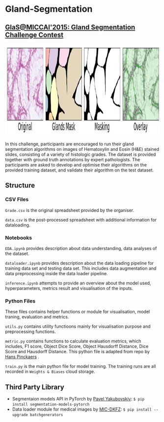# Gland-Segmentation
## [GlaS@MICCAI'2015: Gland Segmentation Challenge Contest](https://warwick.ac.uk/fac/cross_fac/tia/data/glascontest/)

<p align="center">
<img src="fig/glas_img.png" width="600" height="300">
</p>

In this challenge, participants are encouraged to run their gland segmentation algorithms on images of Hematoxylin and Eosin (H&E) stained slides, consisting of a variety of histologic grades. The dataset is provided together with ground truth annotations by expert pathologists. The participants are asked to develop and optimise their algorithms on the provided training dataset, and validate their algorithm on the test dataset.

## Structure
### CSV Files
`Grade.csv` is the original spreadsheet provided by the organiser. 

`data.csv` is the post-processed spreadsheet with additional information for dataloading. 

### Notebooks
`EDA.ipynb` provides description about data understanding, data analyses of the dataset. 

`dataloader.ipynb` provides description about the data loading pipeline for training data set and testing data set. This includes data augmentation and data preprocessing inside the data loader pipeline. 

`inference.ipynb` attempts to provide an overview about the model used, hyperparameters, metrics result and visualisation of the inputs. 

### Python Files
These files contains helper functions or module for visualisation, model traning, evaluation and metrics. 

`utils.py` contains utility functioons mainly for visualisation purpose and preprocessing functions. 

`metric.py` contains functions to calculate evaluation metrics, which includes, F1 score, Object Dice Score, Object Hausdorff Distance, Dice Score and Hausdorff Distance. This python file is adapted from repo by [Hans Pinckaers](https://github.com/DIAGNijmegen/neural-odes-segmentation) . 

`train.py` is the main python file for model training. The training runs are all recorded in `Weights & Biases` cloud storage. 

## Third Party Library
- Segmentaion models API in PyTorch by [Pavel Yakubovskiy](https://github.com/qubvel/segmentation_models.pytorch): `$ pip install segmentation-models-pytorch`
- Data loader module for medical images by [MIC-DKFZ](https://github.com/MIC-DKFZ/batchgenerators): `$ pip install --upgrade batchgenerators
`